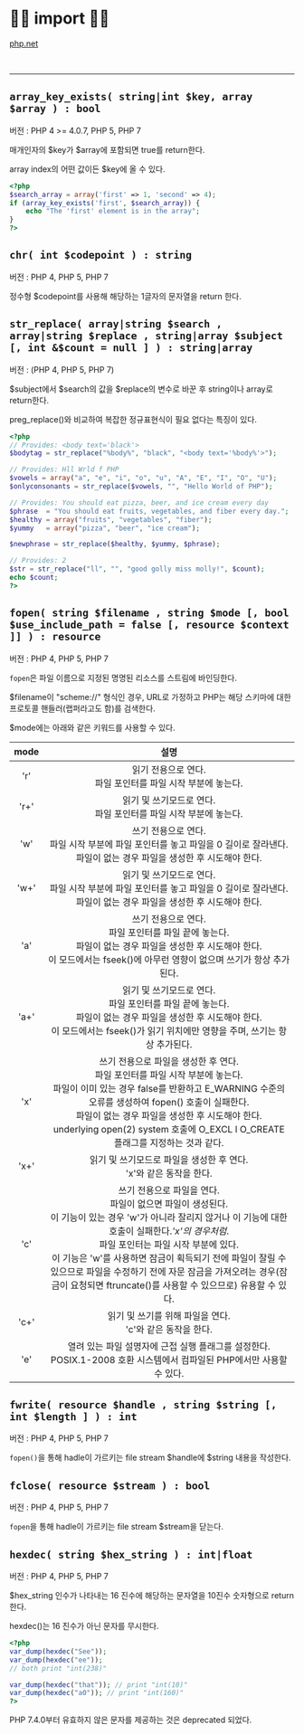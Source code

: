 
# 🙆‍♂️ import 🙇‍♂️

[php.net](https://www.php.net/manual/en/function.array-key-exists)

[]()

[]()

[]()

[]()

[]()

<br>

---

## `array_key_exists( string|int $key, array $array ) : bool`

버전 : PHP 4 >= 4.0.7, PHP 5, PHP 7

매개인자의 $key가 $array에 포함되면 true를 return한다.

array index의 어떤 값이든 $key에 올 수 있다.

```php
<?php
$search_array = array('first' => 1, 'second' => 4);
if (array_key_exists('first', $search_array)) {
    echo "The 'first' element is in the array";
}
?>
```



## `chr( int $codepoint ) : string`

버전 : PHP 4, PHP 5, PHP 7

정수형 $codepoint를 사용해 해당하는 1글자의 문자열을 return 한다.



## `str_replace( array|string $search , array|string $replace , string|array $subject [, int &$count = null ] ) : string|array`

버전 : (PHP 4, PHP 5, PHP 7)

$subject에서 $search의 값을 $replace의 변수로 바꾼 후 string이나 array로 return한다.

preg_replace()와 비교하여 복잡한 정규표현식이 필요 없다는 특징이 있다.

```php
<?php
// Provides: <body text='black'>
$bodytag = str_replace("%body%", "black", "<body text='%body%'>");

// Provides: Hll Wrld f PHP
$vowels = array("a", "e", "i", "o", "u", "A", "E", "I", "O", "U");
$onlyconsonants = str_replace($vowels, "", "Hello World of PHP");

// Provides: You should eat pizza, beer, and ice cream every day
$phrase  = "You should eat fruits, vegetables, and fiber every day.";
$healthy = array("fruits", "vegetables", "fiber");
$yummy   = array("pizza", "beer", "ice cream");

$newphrase = str_replace($healthy, $yummy, $phrase);

// Provides: 2
$str = str_replace("ll", "", "good golly miss molly!", $count);
echo $count;
?>
```

## `fopen( string $filename , string $mode [, bool $use_include_path = false [, resource $context ]] ) : resource`

버전 : PHP 4, PHP 5, PHP 7

`fopen`은 파일 이름으로 지정된 명명된 리소스를 스트림에 바인딩한다.


$filename이 "scheme://" 형식인 경우, URL로 가정하고 PHP는 해당 스키마에 대한 프로토콜 핸들러(랩퍼라고도 함)를 검색한다.



$mode에는 아래와 같은 키워드를 사용할 수 있다.

|mode|설명|
|:----:|:--:|
|'r'|읽기 전용으로 연다. <br> 파일 포인터를 파일 시작 부분에 놓는다.|
|'r+'|읽기 및 쓰기모드로 연다. <br> 파일 포인터를 파일 시작 부분에 놓는다.|
|'w'|쓰기 전용으로 연다. <br> 파일 시작 부분에 파일 포인터를 놓고 파일을 0 길이로 잘라낸다. <br> 파일이 없는 경우 파일을 생성한 후 시도해야 한다.
|'w+'|읽기 및 쓰기모드로 연다. <br> 파일 시작 부분에 파일 포인터를 놓고 파일을 0 길이로 잘라낸다. <br> 파일이 없는 경우 파일을 생성한 후 시도해야 한다.|
|'a'|쓰기 전용으로 연다. <br>파일 포인터를 파일 끝에 놓는다. <br> 파일이 없는 경우 파일을 생성한 후 시도해야 한다. <br> 이 모드에서는 fseek()에 아무런 영향이 없으며 쓰기가 항상 추가된다.|
|'a+'|읽기 및 쓰기모드로 연다. <br> 파일 포인터를 파일 끝에 놓는다. <br> 파일이 없는 경우 파일을 생성한 후 시도해야 한다. <br> 이 모드에서는 fseek()가 읽기 위치에만 영향을 주며, 쓰기는 항상 추가된다.|
|'x'|쓰기 전용으로 파일을 생성한 후 연다. <br> 파일 포인터를 파일 시작 부분에 놓는다. <br> 파일이 이미 있는 경우 false를 반환하고 E_WARNING 수준의 오류를 생성하여 fopen() 호출이 실패한다. <br> 파일이 없는 경우 파일을 생성한 후 시도해야 한다. <br> underlying open(2) system 호출에 O_EXCL l O_CREATE 플래그를 지정하는 것과 같다.|
|'x+'|읽기 및 쓰기모드로 파일을 생성한 후 연다. <br>  'x'와 같은 동작을 한다.|
|'c'|쓰기 전용으로 파일을 연다. <br>파일이 없으면 파일이 생성된다.<br> 이 기능이 있는 경우 'w'가 아니라 잘리지 않거나 이 기능에 대한 호출이 실패한다._'x'의 경우처럼_. <br>파일 포인터는 파일 시작 부분에 있다. <br>이 기능은 'w'를 사용하면 잠금이 획득되기 전에 파일이 잘릴 수 있으므로 파일을 수정하기 전에 자문 잠금을 가져오려는 경우(잠금이 요청되면 ftruncate()를 사용할 수 있으므로) 유용할 수 있다.|
|'c+'|읽기 및 쓰기를 위해 파일을 연다. <br> 'c'와 같은 동작을 한다.|
|'e'|열려 있는 파일 설명자에 근접 실행 플래그를 설정한다. <br> POSIX.1-2008 호환 시스템에서 컴파일된 PHP에서만 사용할 수 있다.|


## `fwrite( resource $handle , string $string [, int $length ] ) : int`

버전 : PHP 4, PHP 5, PHP 7

`fopen()`을 통해 hadle이 가르키는 file stream $handle에 $string 내용을 작성한다.


## `fclose( resource $stream ) : bool`

버전 : PHP 4, PHP 5, PHP 7

`fopen`을 통해 hadle이 가르키는 file stream $stream을 닫는다.



## `hexdec( string $hex_string ) : int|float`

버전 : PHP 4, PHP 5, PHP 7


$hex_string 인수가 나타내는 16 진수에 해당하는 문자열을 10진수 숫자형으로 return한다. 

hexdec()는 16 진수가 아닌 문자를 무시한다. 

```php
<?php
var_dump(hexdec("See"));
var_dump(hexdec("ee"));
// both print "int(238)"

var_dump(hexdec("that")); // print "int(10)"
var_dump(hexdec("a0")); // print "int(160)"
?>
```

PHP 7.4.0부터 유효하지 않은 문자를 제공하는 것은 deprecated 되었다.
